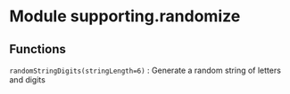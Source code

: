 Module supporting.randomize
===========================

Functions
---------

    
`randomStringDigits(stringLength=6)`
:   Generate a random string of letters and digits